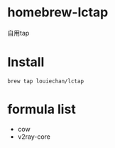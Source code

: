 # homebrew-lctap
自用tap
# Install
```shell
brew tap louiechan/lctap
```

# formula list

* cow
* v2ray-core
